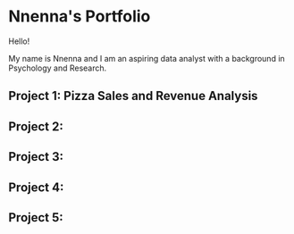 # Nnenna's Portfolio
Hello!

My name is Nnenna and I am an aspiring data analyst with a background in Psychology and Research.

## Project 1: Pizza Sales and Revenue Analysis

## Project 2:

## Project 3:

## Project 4:

## Project 5:

